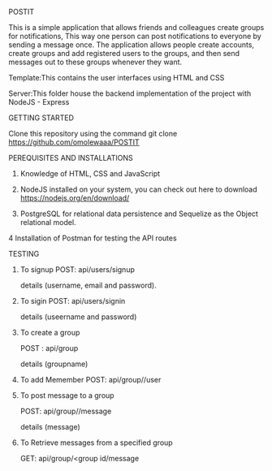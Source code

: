POSTIT

  This is a simple application that allows friends and colleagues create groups for notifications, This way one person can post notifications to everyone by sending a message once. The application allows people create accounts, create groups and add registered users to the groups, and then send messages out to these groups whenever they want.

Template:This contains the user interfaces using HTML and CSS 

Server:This folder house the backend implementation of the project with NodeJS - Express

  GETTING STARTED
   
   Clone this repository using the command git clone https://github.com/omolewaaa/POSTIT 


PEREQUISITES AND INSTALLATIONS

  1. Knowledge of HTML, CSS and JavaScript 
  
  2.	NodeJS installed on your system, you can check out here to download https://nodejs.org/en/download/
 
  3.	PostgreSQL for relational data persistence and Sequelize as the Object relational model.
   
  4  	Installation of Postman for testing the API routes
  
  
  TESTING
  
  1.  To signup
        POST: api/users/signup
        
         details (username, email and password).
       
  2.  To sigin
        POST: api/users/signin
        
        details (useername and password)
  
  3.  To create a group 
  
        POST : api/group 
        
         details (groupname) 
      
  4. To add Memember
       POST: api/group/<group id>/user
      
  5. To post message to a group
  
       POST: api/group/<group id>/message
       
       details (message)
      
  6. To Retrieve messages from a specified group
  
       GET: api/group/<group id/message


